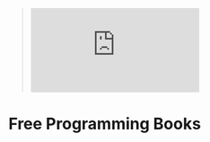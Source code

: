 >![](http://www.easyicon.net/api/resize_png_new.php?id=1174989&size=16)[]()

# Free Programming Books
